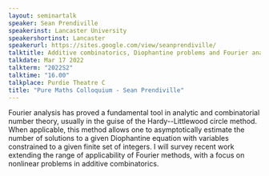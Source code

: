```yaml
---
layout: seminartalk
speaker: Sean Prendiville
speakerinst: Lancaster University
speakershortinst: Lancaster
speakerurl: https://sites.google.com/view/seanprendiville/
talktitle: Additive combinatorics, Diophantine problems and Fourier analysis
talkdate: Mar 17 2022
talkterm: "2022S2"
talktime: "16.00"
talkplace: Purdie Theatre C
title: "Pure Maths Colloquium - Sean Prendiville"
---
```


Fourier analysis has proved a fundamental tool in analytic and combinatorial number theory, usually in the guise of the Hardy--Littlewood circle method. When applicable, this method allows one to asymptotically estimate the number of solutions to a given Diophantine equation with variables constrained to a given finite set of integers. I will survey recent work extending the range of applicability of Fourier methods, with a focus on nonlinear problems in additive combinatorics.

